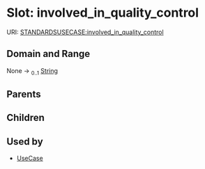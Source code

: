 
# Slot: involved_in_quality_control




URI: [STANDARDSUSECASE:involved_in_quality_control](https://w3id.org/bridge2ai/standards-usecase-schema/involved_in_quality_control)


## Domain and Range

None &#8594;  <sub>0..1</sub> [String](types/String.md)

## Parents


## Children


## Used by

 * [UseCase](UseCase.md)
